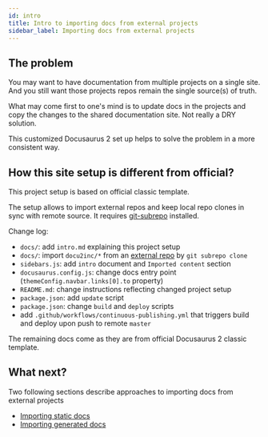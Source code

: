 ```yaml
---
id: intro
title: Intro to importing docs from external projects
sidebar_label: Importing docs from external projects
---
```


## The problem

You may want to have documentation from multiple projects on a single
site. And you still want those projects repos remain the single source(s)
of truth.

What may come first to one's mind is to update docs in the projects
and copy the changes to the shared documentation site.
Not really a DRY solution.

This customized Docusaurus 2 set up helps to solve the problem
in a more consistent way.

## How this site setup is different from official?

This project setup is based on official classic template.

The setup allows to import external repos and keep local repo clones
in sync with remote source. It requires [git-subrepo](https://github.com/ingydotnet/git-subrepo#installation-instructions)
installed.

Change log:
 * `docs/`: add `intro.md` explaining this project setup
 * `docs/`: import `docu2inc/*` from
   an [external repo](https://github.com/OleksiyRudenko/docu2inc)
   by `git subrepo clone`
 * `sidebars.js`: add `intro` document and `Imported content` section
 * `docusaurus.config.js`: change docs entry point
   (`themeConfig.navbar.links[0].to` property)
 * `README.md`: change instructions reflecting changed project setup
 * `package.json`: add `update` script
 * `package.json`: change `build` and `deploy` scripts
 * add `.github/workflows/continuous-publishing.yml` that triggers build and
   deploy upon push to remote `master`

The remaining docs come as they are from official Docusaurus 2 classic template.

## What next?

Two following sections describe approaches to importing docs
from external projects
- [Importing static docs](import-static.md)
- [Importing generated docs](import-generated.md)
